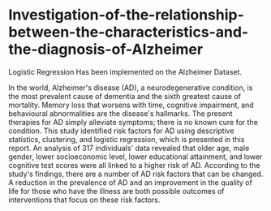 # Investigation-of-the-relationship-between-the-characteristics-and-the-diagnosis-of-Alzheimer
Logistic Regression Has been implemented on the Alzheimer Dataset.

In the world, Alzheimer's disease (AD), a neurodegenerative condition, is the most prevalent 
cause of dementia and the sixth greatest cause of mortality. Memory loss that worsens with 
time, cognitive impairment, and behavioural abnormalities are the disease's hallmarks. The 
present therapies for AD simply alleviate symptoms; there is no known cure for the 
condition.
This study identified risk factors for AD using descriptive statistics, clustering, and logistic 
regression, which is presented in this report. An analysis of 317 individuals' data revealed 
that older age, male gender, lower socioeconomic level, lower educational attainment, and 
lower cognitive test scores were all linked to a higher risk of AD.
According to the study's findings, there are a number of AD risk factors that can be changed. 
A reduction in the prevalence of AD and an improvement in the quality of life for those who 
have the illness are both possible outcomes of interventions that focus on these risk factors.
